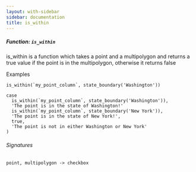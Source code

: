 ```yaml
---
layout: with-sidebar
sidebar: documentation
title: is_within
---
```


##### Function: `is_within`
is_within is a function which takes a point and a multipolygon
  and returns a true value if the point is in the multipolygon, otherwise it returns
  false

  Examples

    is_within(`my_point_column`, state_boundary('Washington'))

    case
      is_within(`my_point_column`, state_boundary('Washington')),
      'The point is in the state of Washington!'
      is_within(`my_point_column`, state_boundary('New York')),
      'The point is in the state of New York!',
      true,
      'The point is not in either Washington or New York'
    )

###### Signatures
    point, multipolygon -> checkbox

